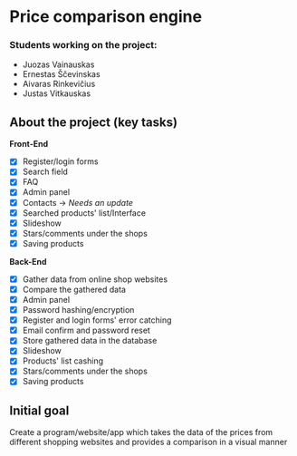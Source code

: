 # Price comparison engine
### Students working on the project: 
- Juozas Vainauskas
- Ernestas Ščevinskas
- Aivaras Rinkevičius
- Justas Vitkauskas
## About the project (key tasks)
**Front-End**
- [x] Register/login forms
- [x] Search field
- [x] FAQ
- [x] Admin panel
- [x] Contacts -> *Needs an update*
- [x] Searched products' list/Interface
- [x] Slideshow
- [x] Stars/comments under the shops
- [x] Saving products

**Back-End**
- [x] Gather data from online shop websites
- [x] Compare the gathered data
- [x] Admin panel
- [x] Password hashing/encryption
- [x] Register and login forms' error catching
- [x] Email confirm and password reset
- [x] Store gathered data in the database
- [x] Slideshow
- [x] Products' list cashing
- [x] Stars/comments under the shops
- [x] Saving products

## Initial goal
Create a program/website/app which takes the data of the prices from different shopping websites and provides a comparison in a visual manner
